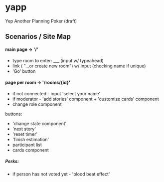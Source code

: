 # yapp
Yep Another Planning Poker (draft)

## Scenarios / Site Map

#### main page -> '/'
 - type room to enter: ___ (input w/ typeahead)
 - link ( "...or create new room") w/ input (checking name if unique)
 - 'Go' button

#### page per room -> '/rooms/{id}'
 - if not connected - input 'select your name'
 - if moderator - 'add stories' component + 'customize cards' component
 - change role component

buttons: 
 - 'change state component'
 - 'next story'
 - 'reset timer'
 - 'finish estimation'
 - participant list
 - cards component


##### Perks:
 - if person has not voted yet - 'blood beat effect'